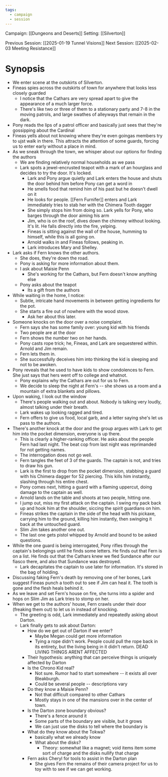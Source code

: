 ```yaml
---
tags:
  - campaign
  - session
---
```


Campaign: [[Dungeons and Deserts]]
Setting: [[Silverton]]

Previous Session: [[2025-01-19 Tunnel Visions]]
Next Session: [[2025-02-03 Meeting Resistance]]

# Synopsis

- We enter scene at the outskirts of Silverton.
- Fineas spies across the outskirts of town for anywhere that looks less closely guarded
	- I notice that the Cathars are very spread apart to give the appearance of a much larger force.
	- There's like two or three of them to a stationary party and 7-8 in the moving patrols, and large swathes of alleyways that remain in the dark.
- Pony reads the lips of a patrol officer and basically just sees that they're gossipping about the Cardinal
- Fineas yells about not knowing where they're even goingas members try to ujst walk in there. This attracts the attention of some guards, forcing us to enter early without a place in mind.
- As we sneak through the town, we whisper about our options for finding the authors
	- We are finding relatively normal households as we pass
	- Lark spots a jewel-encrusted teapot with a mark of an hourglass and decides to try the door. It's locked.
		- Lark and Pony argue quietly and Lark enters the house and shuts the door behind him before Pony can get a word in
		- He smells food that remind him of his past but he doesn't dwell on it
		- He looks for people. [[Fern Furnifer]] enters and Lark immediately tries to stab her with the Chimera Tooth dagger
		- She simply stops him from doing so. Lark yells for Pony, who barges through the door aiming his arm
		- Jim, who is on the roof, dives down the chimney without looking. It's lit. He falls directly into the fire, yelping.
		- Fineas is sitting against the wall of the house, humming to himself, while this is all going on.
		- Arnold walks in and Fineas follows, peaking in.
		- Lark introduces Mary and Shelley.
- Lark asks if Fern knows the other authors.
	- She does, they're down the road.
	- Pony is asking for more information about them.
	- I ask about Maisie Penn
		- She's working for the Cathars, but Fern doesn't know anything else
	- Pony asks about the teapot
		- Its a gift from the authors
- While waiting in the home, I notice:
	- Subtle, intricate hand movements in between getting ingredients for the pot.
	- She starts a fire out of nowhere with the wood stove.
		- Ask her about this later.
- Someone knocks on the door over a noise complaint.
	- Fern says she has some family over: young kid with his friends
	- Two people are at the door
	- Fern shows the number two on her hands.
	- Pony casts rope trick; he, Fineas, and Lark are sequestered within. Arnold and Jim remain.
	- Fern lets them in.
	- She successfully deceives him into thinking the kid is sleeping and not to be awoken.
- Pony reveals that he used to have kids to show condolences to Fern. She just says that hers went off to college and whatnot.
	- Pony explains why the Cathars are out for us to Fern.
	- We decide to sleep the night at Fern's -- she shows us a room and a mountain of extra blankets and pillows.
- Upon waking, I look out the window
	- There's people walking out and about. Nobody is talking very loudly, almost talking under their breath.
	- Lark wakes up looking ragged and tired.
	- Fern offers to give us food, local garb, and a letter saying she's let us pass to the authors.
- There's another knock at the door and the group argues with Lark to get him into the pocket dimension, everyone is up there.
	- This is clearly a higher-ranking officer. He asks about the people Fern had last night. The beat cop from last night was reprimanded for not getting names.
	- The interrogation does not go well.
	- Fern tangles the feet of 3 of the guards. The captain is not, and tries to draw his gun.
	- Lark is the first to drop from the pocket dimension, stabbing a guard with his Chimera dagger for 52 piercing. This kills him instantly, slashing through his entire chest.
	- Pony comes next, hitting a guard with a flaming uppercut, doing damage to the captain as well.
	- Arnold lands on the table and shoots at two people, hitting one.
	- I jump out, miss my first attack on the captain. I swing my pack back up and hook him at the shoulder, siccing the spirit guardians on him.
	- Fineas strikes the captain in the side of the head with his pickaxe, carrying him to the ground, killing him instantly, then swinging it back at the untouched guard.
	- Slim Jim takes another one out.
	- The last one gets pistol whipped by Arnold and bound to be asked questions.
- While the one guard is being interrogated, Pony rifles through the captain's belongings until he finds some letters. He finds out that Fern is on a list. He finds out that the Cathars knew we fled Sundance after our fiasco there, and also that Sundance was destroyed.
	- Lark decapitates the captain to use later for information. It's stored in the bag of holding.
- Discussing faking Fern's death by removing one of her bones, Lark suggest Fineas punch a tooth out to see if Jim can heal it. The tooth is gone and the flesh heals behind it.
- As we leave and set Fern's house on fire, she turns into a spider and hops on Slim Jim as Lark tries to stomp on her. 
- When we get to the authors' house, Fern crawls under their door (freaking them out) to let us in instead of knocking.
	- The greeting is odd, Lark immediately and repeatedly asking about Darton.
	- Lark finally gets to ask about Darton:
		- How do we get out of Darton if we enter?
			- Maybe Megan could get more information
			- Tying a rope didn't work. People could pull the rope back in its entirety, but the living being in it didn't return. DEAD LIVING THINGS ARENT AFFECTED
		- Their hypothesis: anything that can perceive things is uniquely affected by Darton
		- Is the Chrono Kid real?
			- Not sure. Rumor had to start somewhere -- it exists all over Bleakburgh.
			- Could be several people -- descriptions vary
		- Do they know a Maisie Penn?
			- Not that difficult compared to other Cathars
			- Mostly stays in one of the mansions over in the center of town.
		- Is the Darton zone boundary obvious?
			- There's a fence around it
			- Some parts of the boundary are visible, but it grows
			- We can just use the disks to tell where the boundary is
		- What do they know about the Tokwa?
			- basically what we already know
			- What about the disks?
				- Theory: somewhat like a magnet; void items item some sort of charge and the disks nullify that charge
		- Fern asks Cheryl for tools to assist in the Darton plan
			- She gives Fern the remains of their camera project for us to toy with to see if we can get working.